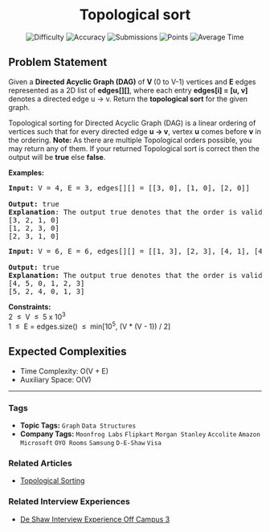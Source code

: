 <h1 align="center">Topological sort</h1>

<p align="center">
  <img alt="Difficulty" title="Difficulty" src="https://custom-icon-badges.demolab.com/badge/Difficulty: Medium-1F222E?style=for-the-badge&logoColor=white&logo=fire"/>
  <img alt="Accuracy" title="Accuracy" src="https://custom-icon-badges.demolab.com/badge/Accuracy: 56.52%25-1F222E?style=for-the-badge&logoColor=white&logo=target"/>
  <img alt="Submissions" title="Submissions" src="https://custom-icon-badges.demolab.com/badge/Submissions: 301K+-1F222E?style=for-the-badge&logoColor=white&logo=repo"/>
  <img alt="Points" title="Points" src="https://custom-icon-badges.demolab.com/badge/Points: 4-1F222E?style=for-the-badge&logoColor=white&logo=award"/>
  <img alt="Average Time" title="Average Time" src="https://custom-icon-badges.demolab.com/badge/Average%20Time: 15m-1F222E?style=for-the-badge&logoColor=white&logo=clock"/>
</p>

## Problem Statement

Given a <b>Directed Acyclic Graph (DAG)</b> of <b>V </b>(0 to V-1) vertices and <b>E</b> edges represented as a 2D list of <b>edges[][]</b>, where each entry <b>edges[i] = [u, v]</b> denotes a directed<b> </b>edge u -> v. Return the <b>topological sort</b> for the given graph.

Topological sorting for Directed Acyclic Graph (DAG) is a linear ordering of vertices such that for every directed edge <b>u </b><b>-> </b><b>v</b>, vertex <b><b>u</b></b> comes before <b><b>v</b></b> in the ordering.
<b>Note: </b>As there are multiple Topological orders possible, you may return any of them. If your returned Topological sort is correct then the output will be <b>true</b> else <b>false</b>.

<b>Examples:</b>

<pre><b>Input:</b> V = 4, E = 3, edges[][] = [[3, 0], [1, 0], [2, 0]]<br><br><b>Output: </b>true<br><b>Explanation</b>: The output true denotes that the order is valid. Few valid Topological orders for the given graph are:
[3, 2, 1, 0]<br>[1, 2, 3, 0]<br>[2, 3, 1, 0]</pre>

<pre><b>Input: </b>V = 6, E = 6, edges[][] = [[1, 3], [2, 3], [4, 1], [4, 0], [5, 0], [5,2]]<br><br><b>Output: </b>true
<b>Explanation: </b>The output true denotes that the order is valid. Few valid Topological orders for the graph are:<br>[4, 5, 0, 1, 2, 3]<br>[5, 2, 4, 0, 1, 3]</pre>

<b>Constraints:</b><br>2  ≤  V  ≤  5 x 10<sup>3</sup><br>1  ≤  E = edges.size()  ≤  min[10<sup>5</sup>, (V * (V - 1)) / 2]

## Expected Complexities
- Time Complexity: O(V + E)
- Auxiliary Space: O(V)

<hr>

### Tags
- **Topic Tags:** `Graph` `Data Structures`
- **Company Tags:** `Moonfrog Labs` `Flipkart` `Morgan Stanley` `Accolite` `Amazon` `Microsoft` `OYO Rooms` `Samsung` `D-E-Shaw` `Visa`

### Related Articles
- [Topological Sorting](https://www.geeksforgeeks.org/topological-sorting/)

### Related Interview Experiences
- [De Shaw Interview Experience Off Campus 3](https://www.geeksforgeeks.org/de-shaw-interview-experience-off-campus-3/)

